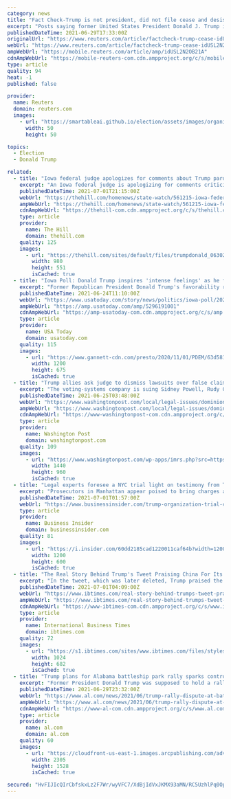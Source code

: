 ```yaml
---
category: news
title: "Fact Check-Trump is not president, did not file cease and desist order for COVID-19 vaccines"
excerpt: "Posts saying former United States President Donald J. Trump is currently the president and signed a cease and desist order for the COVID-19 vaccines are false. Trump lost the election to Joe Biden and there are no records of Trump signing such an order."
publishedDateTime: 2021-06-29T17:33:00Z
originalUrl: "https://www.reuters.com/article/factcheck-trump-cease-idUSL2N2OB21A"
webUrl: "https://www.reuters.com/article/factcheck-trump-cease-idUSL2N2OB21A"
ampWebUrl: "https://mobile.reuters.com/article/amp/idUSL2N2OB21A"
cdnAmpWebUrl: "https://mobile-reuters-com.cdn.ampproject.org/c/s/mobile.reuters.com/article/amp/idUSL2N2OB21A"
type: article
quality: 94
heat: -1
published: false

provider:
  name: Reuters
  domain: reuters.com
  images:
    - url: "https://smartableai.github.io/election/assets/images/organizations/reuters.com-50x50.jpg"
      width: 50
      height: 50

topics:
  - Election
  - Donald Trump

related:
  - title: "Iowa federal judge apologizes for comments about Trump pardons"
    excerpt: "An Iowa federal judge is apologizing for comments criticizing then-President Trump for multiple pardons that he issued in his last days in office."
    publishedDateTime: 2021-07-01T21:15:00Z
    webUrl: "https://thehill.com/homenews/state-watch/561215-iowa-federal-judge-apologizes-for-comments-about-trump-pardons"
    ampWebUrl: "https://thehill.com/homenews/state-watch/561215-iowa-federal-judge-apologizes-for-comments-about-trump-pardons?amp"
    cdnAmpWebUrl: "https://thehill-com.cdn.ampproject.org/c/s/thehill.com/homenews/state-watch/561215-iowa-federal-judge-apologizes-for-comments-about-trump-pardons?amp"
    type: article
    provider:
      name: The Hill
      domain: thehill.com
    quality: 125
    images:
      - url: "https://thehill.com/sites/default/files/trumpdonald_063021getty_lead.jpg"
        width: 980
        height: 551
        isCached: true
  - title: "Iowa Poll: Donald Trump inspires 'intense feelings' as he flirts with 2024 presidential run"
    excerpt: "Former Republican President Donald Trump's favorability ratings have improved in Iowa, but he remains a polarizing figure here, a new Des Moines Register/Mediacom Iowa Poll shows. Iowans are split exactly evenly, with 49% saying they have a favorable ..."
    publishedDateTime: 2021-06-24T11:10:00Z
    webUrl: "https://www.usatoday.com/story/news/politics/iowa-poll/2021/06/24/iowa-poll-donald-trump-approval-ratings-improve-iowans-split-2024-election/5296191001/"
    ampWebUrl: "https://amp.usatoday.com/amp/5296191001"
    cdnAmpWebUrl: "https://amp-usatoday-com.cdn.ampproject.org/c/s/amp.usatoday.com/amp/5296191001"
    type: article
    provider:
      name: USA Today
      domain: usatoday.com
    quality: 115
    images:
      - url: "https://www.gannett-cdn.com/presto/2020/11/01/PDEM/63d5811d-248f-4d1b-a046-a644d1ea0203-AP20306724939532.jpg?auto=webp&crop=5999,3375,x0,y305&format=pjpg&width=1200"
        width: 1200
        height: 675
        isCached: true
  - title: "Trump allies ask judge to dismiss lawsuits over false claims that Dominion voting machines were rigged"
    excerpt: "The voting-systems company is suing Sidney Powell, Rudy Giuliani and Mike Lindell, alleging a “viral disinformation campaign” to undermine the 2020 presidential election."
    publishedDateTime: 2021-06-25T03:48:00Z
    webUrl: "https://www.washingtonpost.com/local/legal-issues/dominion-lawsuit-trump-arguments/2021/06/24/0c0e6cb2-d36a-11eb-a53a-3b5450fdca7a_story.html"
    ampWebUrl: "https://www.washingtonpost.com/local/legal-issues/dominion-lawsuit-trump-arguments/2021/06/24/0c0e6cb2-d36a-11eb-a53a-3b5450fdca7a_story.html?outputType=amp"
    cdnAmpWebUrl: "https://www-washingtonpost-com.cdn.ampproject.org/c/s/www.washingtonpost.com/local/legal-issues/dominion-lawsuit-trump-arguments/2021/06/24/0c0e6cb2-d36a-11eb-a53a-3b5450fdca7a_story.html?outputType=amp"
    type: article
    provider:
      name: Washington Post
      domain: washingtonpost.com
    quality: 109
    images:
      - url: "https://www.washingtonpost.com/wp-apps/imrs.php?src=https://arc-anglerfish-washpost-prod-washpost.s3.amazonaws.com/public/4I53Q5GTOEI6XJJ2HNKFB7OKPI.jpg&w=1440"
        width: 1440
        height: 960
        isCached: true
  - title: "Legal experts foresee a NYC trial light on testimony from Trump Org. employees who'd otherwise invoke the 5th Amendment"
    excerpt: "Prosecutors in Manhattan appear poised to bring charges against the Trump Organization. An indictment could raise the stakes for Trump."
    publishedDateTime: 2021-07-01T01:57:00Z
    webUrl: "https://www.businessinsider.com/trump-organization-trial-charges-manhattan-da-vance-2021-6"
    type: article
    provider:
      name: Business Insider
      domain: businessinsider.com
    quality: 81
    images:
      - url: "https://i.insider.com/60dd2185cad1220011caf64b?width=1200&format=jpeg"
        width: 1200
        height: 600
        isCached: true
  - title: "The Real Story Behind Trump's Tweet Praising China For Its COVID-19 Response"
    excerpt: "In the tweet, which was later deleted, Trump praised the Chinese government for its \"effort and transparency\" amid the COVID-19 pandemic."
    publishedDateTime: 2021-07-01T04:09:00Z
    webUrl: "https://www.ibtimes.com/real-story-behind-trumps-tweet-praising-china-its-covid-19-response-3240079"
    ampWebUrl: "https://www.ibtimes.com/real-story-behind-trumps-tweet-praising-china-its-covid-19-response-3240079?amp=1"
    cdnAmpWebUrl: "https://www-ibtimes-com.cdn.ampproject.org/c/s/www.ibtimes.com/real-story-behind-trumps-tweet-praising-china-its-covid-19-response-3240079?amp=1"
    type: article
    provider:
      name: International Business Times
      domain: ibtimes.com
    quality: 72
    images:
      - url: "https://s1.ibtimes.com/sites/www.ibtimes.com/files/styles/full/public/2020/10/20/us-president-donald-trump-l-and-chinas-president.jpg"
        width: 1024
        height: 682
        isCached: true
  - title: "Trump plans for Alabama battleship park rally sparks controversy, governor says she didn’t stop event"
    excerpt: "Former President Donald Trump was supposed to hold a rally on July 3 at the USS Alabama Battleship Memorial Park. But the park's commissioners, expressing concerns over the legality of having a campaign rally on the state-owned property next to federally-owned military equipment,"
    publishedDateTime: 2021-06-29T23:32:00Z
    webUrl: "https://www.al.com/news/2021/06/trump-rally-dispute-at-battleship-park-roils-alabama.html"
    ampWebUrl: "https://www.al.com/news/2021/06/trump-rally-dispute-at-battleship-park-roils-alabama.html?outputType=amp"
    cdnAmpWebUrl: "https://www-al-com.cdn.ampproject.org/c/s/www.al.com/news/2021/06/trump-rally-dispute-at-battleship-park-roils-alabama.html?outputType=amp"
    type: article
    provider:
      name: al.com
      domain: al.com
    quality: 60
    images:
      - url: "https://cloudfront-us-east-1.images.arcpublishing.com/advancelocal/MFFFSJFDHZDXDDOXHXQ2BR2XNU.JPG"
        width: 2305
        height: 1528
        isCached: true

secured: "HvFIJIcQIrCbfskxLz2F7Wr/wyVFC7/XdBjIdVxJKMX93aMN/RC5UzhlPq0Op6BwLWGdm6BUyd2SDBVavLQ7f9BKAp5UFD0knl836eZ9tw1Tcp7BVHfGIo0kpAvTrkR24hyr6GEPf3sh7/JqopZ5LfGY5nS7HIPXEZCPENWwxoOmQv8Sux2HyGtSCSkc9uPyGNk2aa8KT9CzPeiKXYUapRsttCz778kIvMN14wiSFxj3qu+IVxcQX0puFiGgTdn529Bd1rARc7cmYxSjgvrwIvVWDPjsR2sfgs06Z44OqDEsfJ5UHaicM/h0VLP9G8XTozxHd4QfiZFHyFwU6lT/MyWIGi2eHgIrLCWdb3GS4KU=;RmAMQBMhZXYywV0qdMeYEA=="
---
```



